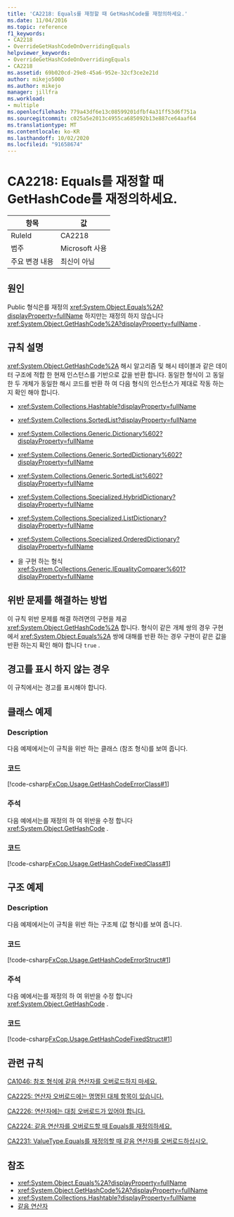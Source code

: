 ```yaml
---
title: 'CA2218: Equals를 재정할 때 GetHashCode를 재정의하세요.'
ms.date: 11/04/2016
ms.topic: reference
f1_keywords:
- CA2218
- OverrideGetHashCodeOnOverridingEquals
helpviewer_keywords:
- OverrideGetHashCodeOnOverridingEquals
- CA2218
ms.assetid: 69b020cd-29e8-45a6-952e-32cf3ce2e21d
author: mikejo5000
ms.author: mikejo
manager: jillfra
ms.workload:
- multiple
ms.openlocfilehash: 779a43df6e13c08599201dfbf4a31ff53d6f751a
ms.sourcegitcommit: c025a5e2013c4955ca685092b13e887ce64aaf64
ms.translationtype: MT
ms.contentlocale: ko-KR
ms.lasthandoff: 10/02/2020
ms.locfileid: "91658674"
---
```

# <a name="ca2218-override-gethashcode-on-overriding-equals"></a>CA2218: Equals를 재정할 때 GetHashCode를 재정의하세요.

|항목|값|
|-|-|
|RuleId|CA2218|
|범주|Microsoft 사용|
|주요 변경 내용|최신이 아님|

## <a name="cause"></a>원인
Public 형식은를 재정의 <xref:System.Object.Equals%2A?displayProperty=fullName> 하지만는 재정의 하지 않습니다 <xref:System.Object.GetHashCode%2A?displayProperty=fullName> .

## <a name="rule-description"></a>규칙 설명
 <xref:System.Object.GetHashCode%2A> 해시 알고리즘 및 해시 테이블과 같은 데이터 구조에 적합 한 현재 인스턴스를 기반으로 값을 반환 합니다. 동일한 형식이 고 동일한 두 개체가 동일한 해시 코드를 반환 하 여 다음 형식의 인스턴스가 제대로 작동 하는지 확인 해야 합니다.

- <xref:System.Collections.Hashtable?displayProperty=fullName>

- <xref:System.Collections.SortedList?displayProperty=fullName>

- <xref:System.Collections.Generic.Dictionary%602?displayProperty=fullName>

- <xref:System.Collections.Generic.SortedDictionary%602?displayProperty=fullName>

- <xref:System.Collections.Generic.SortedList%602?displayProperty=fullName>

- <xref:System.Collections.Specialized.HybridDictionary?displayProperty=fullName>

- <xref:System.Collections.Specialized.ListDictionary?displayProperty=fullName>

- <xref:System.Collections.Specialized.OrderedDictionary?displayProperty=fullName>

- 을 구현 하는 형식 <xref:System.Collections.Generic.IEqualityComparer%601?displayProperty=fullName>

## <a name="how-to-fix-violations"></a>위반 문제를 해결하는 방법
이 규칙 위반 문제를 해결 하려면의 구현을 제공 <xref:System.Object.GetHashCode%2A> 합니다. 형식이 같은 개체 쌍의 경우 구현에서 <xref:System.Object.Equals%2A> 쌍에 대해를 반환 하는 경우 구현이 같은 값을 반환 하는지 확인 해야 합니다 `true` .

## <a name="when-to-suppress-warnings"></a>경고를 표시 하지 않는 경우
이 규칙에서는 경고를 표시해야 합니다.

## <a name="class-example"></a>클래스 예제

### <a name="description"></a>Description
다음 예제에서는이 규칙을 위반 하는 클래스 (참조 형식)를 보여 줍니다.

### <a name="code"></a>코드
[!code-csharp[FxCop.Usage.GetHashCodeErrorClass#1](../code-quality/codesnippet/CSharp/ca2218-override-gethashcode-on-overriding-equals_1.cs)]

### <a name="comments"></a>주석
다음 예에서는를 재정의 하 여 위반을 수정 합니다 <xref:System.Object.GetHashCode> .

### <a name="code"></a>코드
[!code-csharp[FxCop.Usage.GetHashCodeFixedClass#1](../code-quality/codesnippet/CSharp/ca2218-override-gethashcode-on-overriding-equals_2.cs)]

## <a name="structure-example"></a>구조 예제

### <a name="description"></a>Description
다음 예제에서는이 규칙을 위반 하는 구조체 (값 형식)를 보여 줍니다.

### <a name="code"></a>코드
[!code-csharp[FxCop.Usage.GetHashCodeErrorStruct#1](../code-quality/codesnippet/CSharp/ca2218-override-gethashcode-on-overriding-equals_3.cs)]

### <a name="comments"></a>주석
다음 예에서는를 재정의 하 여 위반을 수정 합니다 <xref:System.Object.GetHashCode> .

### <a name="code"></a>코드
[!code-csharp[FxCop.Usage.GetHashCodeFixedStruct#1](../code-quality/codesnippet/CSharp/ca2218-override-gethashcode-on-overriding-equals_4.cs)]

## <a name="related-rules"></a>관련 규칙
[CA1046: 참조 형식에 같음 연산자를 오버로드하지 마세요.](/dotnet/fundamentals/code-analysis/quality-rules/ca1046)

[CA2225: 연산자 오버로드에는 명명된 대체 항목이 있습니다.](/dotnet/fundamentals/code-analysis/quality-rules/ca2225)

[CA2226: 연산자에는 대칭 오버로드가 있어야 합니다.](/dotnet/fundamentals/code-analysis/quality-rules/ca2226)

[CA2224: 같음 연산자를 오버로드할 때 Equals를 재정의하세요.](../code-quality/ca2224.md)

[CA2231: ValueType.Equals를 재정의할 때 같음 연산자를 오버로드하십시오.](/dotnet/fundamentals/code-analysis/quality-rules/ca2231)

## <a name="see-also"></a>참조

- <xref:System.Object.Equals%2A?displayProperty=fullName>
- <xref:System.Object.GetHashCode%2A?displayProperty=fullName>
- <xref:System.Collections.Hashtable?displayProperty=fullName>
- [같음 연산자](/dotnet/standard/design-guidelines/equality-operators)
